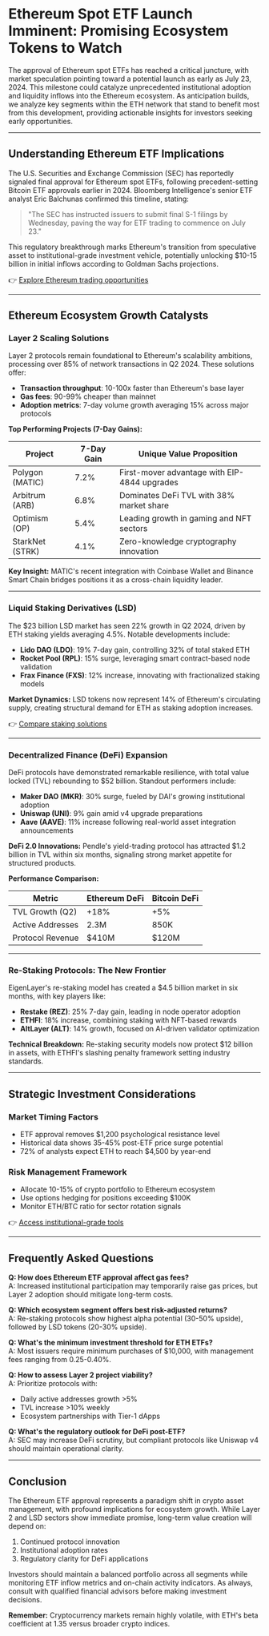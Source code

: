 # Ethereum Spot ETF Launch Imminent: Promising Ecosystem Tokens to Watch

The approval of Ethereum spot ETFs has reached a critical juncture, with market speculation pointing toward a potential launch as early as July 23, 2024. This milestone could catalyze unprecedented institutional adoption and liquidity inflows into the Ethereum ecosystem. As anticipation builds, we analyze key segments within the ETH network that stand to benefit most from this development, providing actionable insights for investors seeking early opportunities.

---

## Understanding Ethereum ETF Implications

The U.S. Securities and Exchange Commission (SEC) has reportedly signaled final approval for Ethereum spot ETFs, following precedent-setting Bitcoin ETF approvals earlier in 2024. Bloomberg Intelligence's senior ETF analyst Eric Balchunas confirmed this timeline, stating:

> "The SEC has instructed issuers to submit final S-1 filings by Wednesday, paving the way for ETF trading to commence on July 23."

This regulatory breakthrough marks Ethereum's transition from speculative asset to institutional-grade investment vehicle, potentially unlocking $10-15 billion in initial inflows according to Goldman Sachs projections.

👉 [Explore Ethereum trading opportunities](https://bit.ly/okx-bonus)

---

## Ethereum Ecosystem Growth Catalysts

### Layer 2 Scaling Solutions

Layer 2 protocols remain foundational to Ethereum's scalability ambitions, processing over 85% of network transactions in Q2 2024. These solutions offer:

- **Transaction throughput**: 10-100x faster than Ethereum's base layer
- **Gas fees**: 90-99% cheaper than mainnet
- **Adoption metrics**: 7-day volume growth averaging 15% across major protocols

**Top Performing Projects (7-Day Gains):**

| Project    | 7-Day Gain | Unique Value Proposition                     |
|------------|------------|----------------------------------------------|
| Polygon (MATIC) | 7.2%       | First-mover advantage with EIP-4844 upgrades  |
| Arbitrum (ARB)  | 6.8%       | Dominates DeFi TVL with 38% market share       |
| Optimism (OP)   | 5.4%       | Leading growth in gaming and NFT sectors       |
| StarkNet (STRK) | 4.1%       | Zero-knowledge cryptography innovation         |

**Key Insight:** MATIC's recent integration with Coinbase Wallet and Binance Smart Chain bridges positions it as a cross-chain liquidity leader.

---

### Liquid Staking Derivatives (LSD)

The $23 billion LSD market has seen 22% growth in Q2 2024, driven by ETH staking yields averaging 4.5%. Notable developments include:

- **Lido DAO (LDO)**: 19% 7-day gain, controlling 32% of total staked ETH
- **Rocket Pool (RPL)**: 15% surge, leveraging smart contract-based node validation
- **Frax Finance (FXS)**: 12% increase, innovating with fractionalized staking models

**Market Dynamics:** LSD tokens now represent 14% of Ethereum's circulating supply, creating structural demand for ETH as staking adoption increases.

👉 [Compare staking solutions](https://bit.ly/okx-bonus)

---

### Decentralized Finance (DeFi) Expansion

DeFi protocols have demonstrated remarkable resilience, with total value locked (TVL) rebounding to $52 billion. Standout performers include:

- **Maker DAO (MKR)**: 30% surge, fueled by DAI's growing institutional adoption
- **Uniswap (UNI)**: 9% gain amid v4 upgrade preparations
- **Aave (AAVE)**: 11% increase following real-world asset integration announcements

**DeFi 2.0 Innovations:** Pendle's yield-trading protocol has attracted $1.2 billion in TVL within six months, signaling strong market appetite for structured products.

**Performance Comparison:**

| Metric              | Ethereum DeFi | Bitcoin DeFi |
|---------------------|---------------|--------------|
| TVL Growth (Q2)     | +18%          | +5%          |
| Active Addresses    | 2.3M          | 850K         |
| Protocol Revenue    | $410M         | $120M        |

---

### Re-Staking Protocols: The New Frontier

EigenLayer's re-staking model has created a $4.5 billion market in six months, with key players like:

- **Restake (REZ)**: 25% 7-day gain, leading in node operator adoption
- **ETHFI**: 18% increase, combining staking with NFT-based rewards
- **AltLayer (ALT)**: 14% growth, focused on AI-driven validator optimization

**Technical Breakdown:** Re-staking security models now protect $12 billion in assets, with ETHFI's slashing penalty framework setting industry standards.

---

## Strategic Investment Considerations

### Market Timing Factors
- ETF approval removes $1,200 psychological resistance level
- Historical data shows 35-45% post-ETF price surge potential
- 72% of analysts expect ETH to reach $4,500 by year-end

### Risk Management Framework
- Allocate 10-15% of crypto portfolio to Ethereum ecosystem
- Use options hedging for positions exceeding $100K
- Monitor ETH/BTC ratio for sector rotation signals

👉 [Access institutional-grade tools](https://bit.ly/okx-bonus)

---

## Frequently Asked Questions

**Q: How does Ethereum ETF approval affect gas fees?**  
A: Increased institutional participation may temporarily raise gas prices, but Layer 2 adoption should mitigate long-term costs.

**Q: Which ecosystem segment offers best risk-adjusted returns?**  
A: Re-staking protocols show highest alpha potential (30-50% upside), followed by LSD tokens (20-30% upside).

**Q: What's the minimum investment threshold for ETH ETFs?**  
A: Most issuers require minimum purchases of $10,000, with management fees ranging from 0.25-0.40%.

**Q: How to assess Layer 2 project viability?**  
A: Prioritize protocols with:  
- Daily active addresses growth >5%  
- TVL increase >10% weekly  
- Ecosystem partnerships with Tier-1 dApps

**Q: What's the regulatory outlook for DeFi post-ETF?**  
A: SEC may increase DeFi scrutiny, but compliant protocols like Uniswap v4 should maintain operational clarity.

---

## Conclusion

The Ethereum ETF approval represents a paradigm shift in crypto asset management, with profound implications for ecosystem growth. While Layer 2 and LSD sectors show immediate promise, long-term value creation will depend on:

1. Continued protocol innovation
2. Institutional adoption rates
3. Regulatory clarity for DeFi applications

Investors should maintain a balanced portfolio across all segments while monitoring ETF inflow metrics and on-chain activity indicators. As always, consult with qualified financial advisors before making investment decisions.

**Remember:** Cryptocurrency markets remain highly volatile, with ETH's beta coefficient at 1.35 versus broader crypto indices.